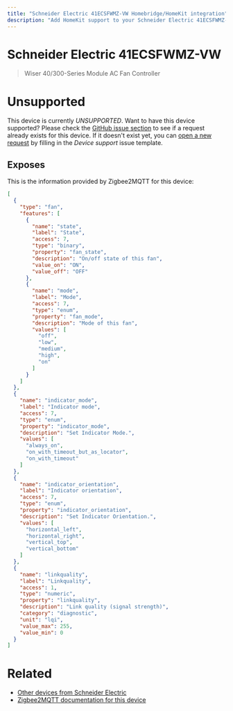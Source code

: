 ```yaml
---
title: "Schneider Electric 41ECSFWMZ-VW Homebridge/HomeKit integration"
description: "Add HomeKit support to your Schneider Electric 41ECSFWMZ-VW, using Homebridge, Zigbee2MQTT and homebridge-z2m."
---
```

<!---
This file has been GENERATED using src/docgen/docgen.ts
DO NOT EDIT THIS FILE MANUALLY!
-->
# Schneider Electric 41ECSFWMZ-VW
> Wiser 40/300-Series Module AC Fan Controller


# Unsupported

This device is currently *UNSUPPORTED*.
Want to have this device supported? Please check the [GitHub issue section](https://github.com/itavero/homebridge-z2m/issues?q=41ECSFWMZ-VW) to see if a request already exists for this device.
If it doesn't exist yet, you can [open a new request](https://github.com/itavero/homebridge-z2m/issues/new?assignees=&labels=enhancement&template=device_support.yml&title=%5BDevice%5D+Schneider%20Electric%2041ECSFWMZ-VW&model=Schneider%20Electric%2041ECSFWMZ-VW&exposes=%5B%0A%20%20%7B%0A%20%20%20%20%22type%22%3A%20%22fan%22%2C%0A%20%20%20%20%22features%22%3A%20%5B%0A%20%20%20%20%20%20%7B%0A%20%20%20%20%20%20%20%20%22name%22%3A%20%22state%22%2C%0A%20%20%20%20%20%20%20%20%22label%22%3A%20%22State%22%2C%0A%20%20%20%20%20%20%20%20%22access%22%3A%207%2C%0A%20%20%20%20%20%20%20%20%22type%22%3A%20%22binary%22%2C%0A%20%20%20%20%20%20%20%20%22property%22%3A%20%22fan_state%22%2C%0A%20%20%20%20%20%20%20%20%22description%22%3A%20%22On%2Foff%20state%20of%20this%20fan%22%2C%0A%20%20%20%20%20%20%20%20%22value_on%22%3A%20%22ON%22%2C%0A%20%20%20%20%20%20%20%20%22value_off%22%3A%20%22OFF%22%0A%20%20%20%20%20%20%7D%2C%0A%20%20%20%20%20%20%7B%0A%20%20%20%20%20%20%20%20%22name%22%3A%20%22mode%22%2C%0A%20%20%20%20%20%20%20%20%22label%22%3A%20%22Mode%22%2C%0A%20%20%20%20%20%20%20%20%22access%22%3A%207%2C%0A%20%20%20%20%20%20%20%20%22type%22%3A%20%22enum%22%2C%0A%20%20%20%20%20%20%20%20%22property%22%3A%20%22fan_mode%22%2C%0A%20%20%20%20%20%20%20%20%22description%22%3A%20%22Mode%20of%20this%20fan%22%2C%0A%20%20%20%20%20%20%20%20%22values%22%3A%20%5B%0A%20%20%20%20%20%20%20%20%20%20%22off%22%2C%0A%20%20%20%20%20%20%20%20%20%20%22low%22%2C%0A%20%20%20%20%20%20%20%20%20%20%22medium%22%2C%0A%20%20%20%20%20%20%20%20%20%20%22high%22%2C%0A%20%20%20%20%20%20%20%20%20%20%22on%22%0A%20%20%20%20%20%20%20%20%5D%0A%20%20%20%20%20%20%7D%0A%20%20%20%20%5D%0A%20%20%7D%2C%0A%20%20%7B%0A%20%20%20%20%22name%22%3A%20%22indicator_mode%22%2C%0A%20%20%20%20%22label%22%3A%20%22Indicator%20mode%22%2C%0A%20%20%20%20%22access%22%3A%207%2C%0A%20%20%20%20%22type%22%3A%20%22enum%22%2C%0A%20%20%20%20%22property%22%3A%20%22indicator_mode%22%2C%0A%20%20%20%20%22description%22%3A%20%22Set%20Indicator%20Mode.%22%2C%0A%20%20%20%20%22values%22%3A%20%5B%0A%20%20%20%20%20%20%22always_on%22%2C%0A%20%20%20%20%20%20%22on_with_timeout_but_as_locator%22%2C%0A%20%20%20%20%20%20%22on_with_timeout%22%0A%20%20%20%20%5D%0A%20%20%7D%2C%0A%20%20%7B%0A%20%20%20%20%22name%22%3A%20%22indicator_orientation%22%2C%0A%20%20%20%20%22label%22%3A%20%22Indicator%20orientation%22%2C%0A%20%20%20%20%22access%22%3A%207%2C%0A%20%20%20%20%22type%22%3A%20%22enum%22%2C%0A%20%20%20%20%22property%22%3A%20%22indicator_orientation%22%2C%0A%20%20%20%20%22description%22%3A%20%22Set%20Indicator%20Orientation.%22%2C%0A%20%20%20%20%22values%22%3A%20%5B%0A%20%20%20%20%20%20%22horizontal_left%22%2C%0A%20%20%20%20%20%20%22horizontal_right%22%2C%0A%20%20%20%20%20%20%22vertical_top%22%2C%0A%20%20%20%20%20%20%22vertical_bottom%22%0A%20%20%20%20%5D%0A%20%20%7D%2C%0A%20%20%7B%0A%20%20%20%20%22name%22%3A%20%22linkquality%22%2C%0A%20%20%20%20%22label%22%3A%20%22Linkquality%22%2C%0A%20%20%20%20%22access%22%3A%201%2C%0A%20%20%20%20%22type%22%3A%20%22numeric%22%2C%0A%20%20%20%20%22property%22%3A%20%22linkquality%22%2C%0A%20%20%20%20%22description%22%3A%20%22Link%20quality%20(signal%20strength)%22%2C%0A%20%20%20%20%22category%22%3A%20%22diagnostic%22%2C%0A%20%20%20%20%22unit%22%3A%20%22lqi%22%2C%0A%20%20%20%20%22value_max%22%3A%20255%2C%0A%20%20%20%20%22value_min%22%3A%200%0A%20%20%7D%0A%5D) by filling in the _Device support_ issue template.

## Exposes

This is the information provided by Zigbee2MQTT for this device:

```json
[
  {
    "type": "fan",
    "features": [
      {
        "name": "state",
        "label": "State",
        "access": 7,
        "type": "binary",
        "property": "fan_state",
        "description": "On/off state of this fan",
        "value_on": "ON",
        "value_off": "OFF"
      },
      {
        "name": "mode",
        "label": "Mode",
        "access": 7,
        "type": "enum",
        "property": "fan_mode",
        "description": "Mode of this fan",
        "values": [
          "off",
          "low",
          "medium",
          "high",
          "on"
        ]
      }
    ]
  },
  {
    "name": "indicator_mode",
    "label": "Indicator mode",
    "access": 7,
    "type": "enum",
    "property": "indicator_mode",
    "description": "Set Indicator Mode.",
    "values": [
      "always_on",
      "on_with_timeout_but_as_locator",
      "on_with_timeout"
    ]
  },
  {
    "name": "indicator_orientation",
    "label": "Indicator orientation",
    "access": 7,
    "type": "enum",
    "property": "indicator_orientation",
    "description": "Set Indicator Orientation.",
    "values": [
      "horizontal_left",
      "horizontal_right",
      "vertical_top",
      "vertical_bottom"
    ]
  },
  {
    "name": "linkquality",
    "label": "Linkquality",
    "access": 1,
    "type": "numeric",
    "property": "linkquality",
    "description": "Link quality (signal strength)",
    "category": "diagnostic",
    "unit": "lqi",
    "value_max": 255,
    "value_min": 0
  }
]
```

# Related
* [Other devices from Schneider Electric](../index.md#schneider_electric)
* [Zigbee2MQTT documentation for this device](https://www.zigbee2mqtt.io/devices/41ECSFWMZ-VW.html)